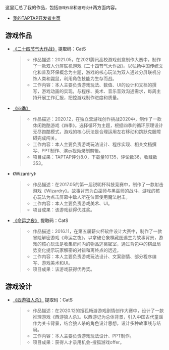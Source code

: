 这里汇总了我的作品，包括`游戏作品`和`游戏设计`两方面内容。
* [我的TAPTAP开发者主页](https://www.taptap.com/developer/91292)
## 游戏作品
* [《二十四节气大作战》](https://pan.baidu.com/s/1Nss5IOyFOFo2NTVReblgNA)    提取码：CatS
    > + 作品描述：2021.05，在2021腾讯高校游戏创意制作大赛中，制作了一款双人分屏联机游戏《二十四节气大作战》。以弘扬中国传统文化和普及环保概念为主题，游戏的核心玩法为双人通过分屏联机分饰人类和鼹鼠，利用角色技能为生存而战。
    > + 工作内容：本人主要负责游戏玩法、数值、UI的设计和文档的撰写，游戏动画的实现，与程序、美术、音乐音效沟通需求，每周主持开展工作汇报，把控游戏制作进度和质量。
* [《四季》](https://www.taptap.com/app/205756)
    > + 作品描述：2020.12，在独立营游戏创作挑战2020中，制作了一款休闲跑酷游戏《四季》。选择循环为主题，根据四季的循环原理设计无尽跑酷模式，游戏的核心玩法是合理运用左右移动和跳跃克服障碍完成闯关。
    > + 工作内容：本人主要负责游戏玩法设计、程序实现、相关文档撰写、PPT制作、演示视频录制剪辑。
    > + 项目成果：TAPTAP评分8.0，下载量10135，评论数36，收藏数353。
* 《Wizardry》
    > + 作品描述：在2017.05的第一届锐明杯科技竞赛中，制作了一款射击游戏《Wizardry》。故事背景为白巫师与黑巫师的战斗，游戏的核心玩法为点击屏幕中敌人所在位置使用魔法射击。
    > + 工作内容：本人主要负责游戏美术、UI。
    > + 项目成果：该游戏获得优胜奖。
* [《命运之夜》](https://pan.baidu.com/s/13-cXUoougXd-S6sy0NbHmA)    提取码：CatS
    > + 作品描述：2016.11，在第五届薪火杯软件设计大赛中，制作了一款冒险解密游戏《命运之夜》。以拿破仑象棋藏图逃生为故事背景，游戏的核心玩法是收集房间内的物品逃离密室，通过背包中的棋盘局势变化提示玩家解密的对错和离终点的远近。
    > + 工作内容：本人主要负责游戏玩法设计、文案剧情、部分程序编写、游戏美术和UI。
    > + 项目成果：该游戏获得优秀奖。
## 游戏设计
* [《西游狼人杀》](https://pan.baidu.com/s/1mGLUKsAcA60AmU5og_XwTA)    提取码：CatS
    > + 作品描述：在2020.12的搜狐畅游游戏剧情创作大赛中，设计了一款推理游戏《西游狼人杀》。以西游记为总体背景，引入中国古代童谣作为关卡背景，结合狼人杀的角色设计思想，设计多种故事线与结局。
    > + 工作内容：本人主要负责游戏玩法设计、PPT制作。
    > + 项目成果：获得人才录用机会-搜狐游戏offer。
